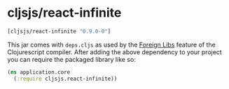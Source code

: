 # cljsjs/react-infinite

[](dependency)
```clojure
[cljsjs/react-infinite "0.9.0-0"]
```
[](/dependency)

This jar comes with `deps.cljs` as used by the [Foreign Libs][flibs] feature
of the Clojurescript compiler. After adding the above dependency to your project
you can require the packaged library like so:

```clojure
(ns application.core
  (:require cljsjs.react-infinite))
```

[flibs]: https://github.com/clojure/clojurescript/wiki/Packaging-Foreign-Dependencies
